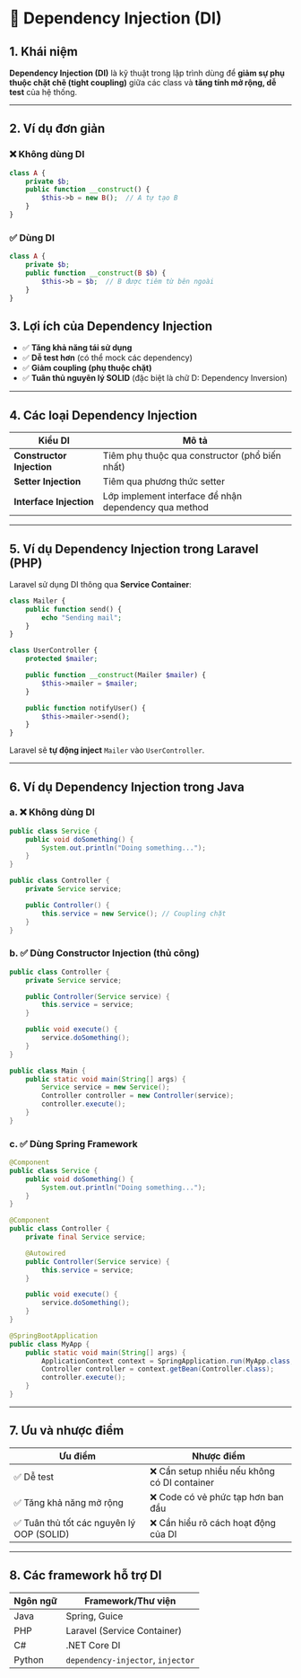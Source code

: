 # 🧩 Dependency Injection (DI)

## 1. Khái niệm

**Dependency Injection (DI)** là kỹ thuật trong lập trình dùng để **giảm sự phụ thuộc chặt chẽ (tight coupling)** giữa các class và **tăng tính mở rộng, dễ test** của hệ thống.

---

## 2. Ví dụ đơn giản

### ❌ Không dùng DI

```php
class A {
    private $b;
    public function __construct() {
        $this->b = new B();  // A tự tạo B
    }
}
```

### ✅ Dùng DI

```php
class A {
    private $b;
    public function __construct(B $b) {
        $this->b = $b;  // B được tiêm từ bên ngoài
    }
}
```
## 3. Lợi ích của Dependency Injection

- ✅ **Tăng khả năng tái sử dụng**
- ✅ **Dễ test hơn** (có thể mock các dependency)
- ✅ **Giảm coupling (phụ thuộc chặt)**
- ✅ **Tuân thủ nguyên lý SOLID** (đặc biệt là chữ D: Dependency Inversion)

---

## 4. Các loại Dependency Injection

| Kiểu DI              | Mô tả                                                           |
|----------------------|------------------------------------------------------------------|
| **Constructor Injection** | Tiêm phụ thuộc qua constructor (phổ biến nhất)           |
| **Setter Injection**      | Tiêm qua phương thức setter                              |
| **Interface Injection**   | Lớp implement interface để nhận dependency qua method     |

---

## 5. Ví dụ Dependency Injection trong Laravel (PHP)

Laravel sử dụng DI thông qua **Service Container**:

```php
class Mailer {
    public function send() {
        echo "Sending mail";
    }
}

class UserController {
    protected $mailer;

    public function __construct(Mailer $mailer) {
        $this->mailer = $mailer;
    }

    public function notifyUser() {
        $this->mailer->send();
    }
}
```

Laravel sẽ **tự động inject** `Mailer` vào `UserController`.

---

## 6. Ví dụ Dependency Injection trong Java

### a. ❌ Không dùng DI

```java
public class Service {
    public void doSomething() {
        System.out.println("Doing something...");
    }
}

public class Controller {
    private Service service;

    public Controller() {
        this.service = new Service(); // Coupling chặt
    }
}
```

### b. ✅ Dùng Constructor Injection (thủ công)

```java
public class Controller {
    private Service service;

    public Controller(Service service) {
        this.service = service;
    }

    public void execute() {
        service.doSomething();
    }
}

public class Main {
    public static void main(String[] args) {
        Service service = new Service();
        Controller controller = new Controller(service);
        controller.execute();
    }
}
```

### c. ✅ Dùng Spring Framework

```java
@Component
public class Service {
    public void doSomething() {
        System.out.println("Doing something...");
    }
}

@Component
public class Controller {
    private final Service service;

    @Autowired
    public Controller(Service service) {
        this.service = service;
    }

    public void execute() {
        service.doSomething();
    }
}

@SpringBootApplication
public class MyApp {
    public static void main(String[] args) {
        ApplicationContext context = SpringApplication.run(MyApp.class, args);
        Controller controller = context.getBean(Controller.class);
        controller.execute();
    }
}
```

---

## 7. Ưu và nhược điểm

| Ưu điểm                                 | Nhược điểm                                |
|-----------------------------------------|-------------------------------------------|
| ✅ Dễ test                                | ❌ Cần setup nhiều nếu không có DI container |
| ✅ Tăng khả năng mở rộng                  | ❌ Code có vẻ phức tạp hơn ban đầu         |
| ✅ Tuân thủ tốt các nguyên lý OOP (SOLID) | ❌ Cần hiểu rõ cách hoạt động của DI       |

---

## 8. Các framework hỗ trợ DI

| Ngôn ngữ  | Framework/Thư viện              |
|-----------|---------------------------------|
| Java      | Spring, Guice                   |
| PHP       | Laravel (Service Container)     |
| C#        | .NET Core DI                    |
| Python    | `dependency-injector`, `injector` |



